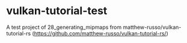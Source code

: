 # vulkan-tutorial-test
A test project of 28_generating_mipmaps from matthew-russo/vulkan-tutorial-rs (https://github.com/matthew-russo/vulkan-tutorial-rs/)
